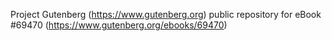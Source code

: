 Project Gutenberg (https://www.gutenberg.org) public repository for
eBook #69470 (https://www.gutenberg.org/ebooks/69470)
